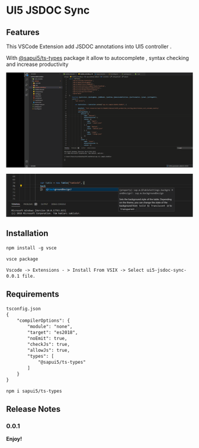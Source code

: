 # UI5 JSDOC Sync


## Features
This VSCode Extension add JSDOC annotations into UI5 controller .

With  [@sapui5/ts-types](https://www.npmjs.com/package/@sapui5/ts-types) package it allow to autocomplete , syntax checking and increase productivity 


![JSDOC UI5 ](images/1.gif)

![JSDOC UI5 ](images/1.png)

## Installation

```
npm install -g vsce
```


```
vsce package
```

```
Vscode -> Extensions - > Install From VSIX -> Select ui5-jsdoc-sync-0.0.1 file.
```

## Requirements
```
tsconfig.json 
{
    "compilerOptions": {
        "module": "none",
        "target": "es2018",
        "noEmit": true,
        "checkJs": true,
        "allowJs": true,
        "types": [
            "@sapui5/ts-types"
        ]
    }
}
```

```
npm i sapui5/ts-types
```

## Release Notes

### 0.0.1

**Enjoy!**
